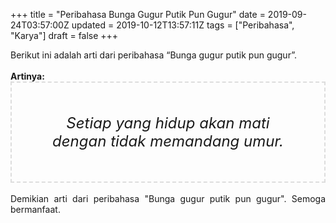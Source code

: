 +++
title = "Peribahasa Bunga Gugur Putik Pun Gugur"
date = 2019-09-24T03:57:00Z
updated = 2019-10-12T13:57:11Z
tags = ["Peribahasa", "Karya"]
draft = false
+++

<div dir="ltr" style="text-align: left;" trbidi="on"><div style="text-align: justify;">Berikut ini adalah arti dari peribahasa “Bunga gugur putik pun gugur”.</div><br /><div style="text-align: justify;"><b>Artinya:</b></div><div style="border: 2px dashed #ddd; font-size: 24px; height: auto; margin: 0 auto; padding: 50px; text-align: center; width: auto;"><i>Setiap yang hidup akan mati dengan tidak memandang umur.</i></div><div style="text-align: justify;"><br /></div><div style="text-align: justify;">Demikian arti dari peribahasa "Bunga gugur putik pun gugur". Semoga bermanfaat.</div></div>
